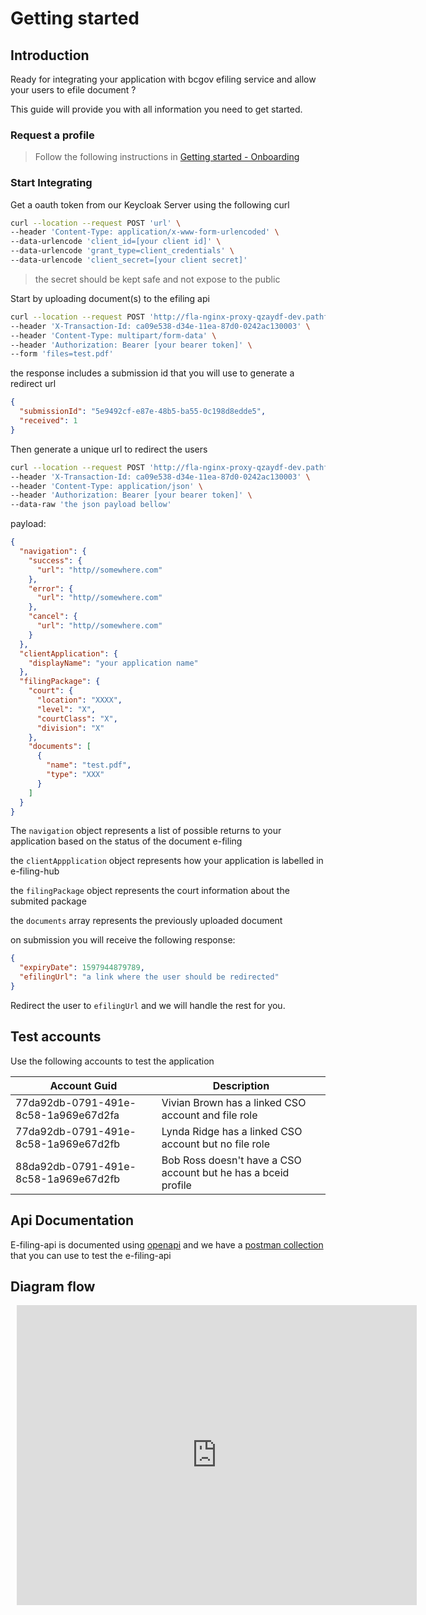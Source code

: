 # Getting started

## Introduction

Ready for integrating your application with bcgov efiling service and allow your users to efile document ?

This guide will provide you with all information you need to get started.

### Request a profile

> Follow the following instructions in [Getting started - Onboarding](onboarding.md)

### Start Integrating

Get a oauth token from our Keycloak Server using the following curl

```bash
curl --location --request POST 'url' \
--header 'Content-Type: application/x-www-form-urlencoded' \
--data-urlencode 'client_id=[your client id]' \
--data-urlencode 'grant_type=client_credentials' \
--data-urlencode 'client_secret=[your client secret]'
```

> the secret should be kept safe and not expose to the public

Start by uploading document(s) to the efiling api

```bash
curl --location --request POST 'http://fla-nginx-proxy-qzaydf-dev.pathfinder.gov.bc.ca/api/submission/documents' \
--header 'X-Transaction-Id: ca09e538-d34e-11ea-87d0-0242ac130003' \
--header 'Content-Type: multipart/form-data' \
--header 'Authorization: Bearer [your bearer token]' \
--form 'files=test.pdf'
```

the response includes a submission id that you will use to generate a redirect url

```json
{
  "submissionId": "5e9492cf-e87e-48b5-ba55-0c198d8edde5",
  "received": 1
}
```

Then generate a unique url to redirect the users

```bash
curl --location --request POST 'http://fla-nginx-proxy-qzaydf-dev.pathfinder.gov.bc.ca/api/submission/5e9492cf-e87e-48b5-ba55-0c198d8edde5/generateUrl' \
--header 'X-Transaction-Id: ca09e538-d34e-11ea-87d0-0242ac130003' \
--header 'Content-Type: application/json' \
--header 'Authorization: Bearer [your bearer token]' \
--data-raw 'the json payload bellow'
```

payload:

```json
{
  "navigation": {
    "success": {
      "url": "http//somewhere.com"
    },
    "error": {
      "url": "http//somewhere.com"
    },
    "cancel": {
      "url": "http//somewhere.com"
    }
  },
  "clientApplication": {
    "displayName": "your application name"
  },
  "filingPackage": {
    "court": {
      "location": "XXXX",
      "level": "X",
      "courtClass": "X",
      "division": "X"
    },
    "documents": [
      {
        "name": "test.pdf",
        "type": "XXX"
      }
    ]
  }
}
```

The `navigation` object represents a list of possible returns to your application based on the status of the document e-filing

the `clientAppplication` object represents how your application is labelled in e-filing-hub

the `filingPackage` object represents the court information about the submited package

the `documents` array represents the previously uploaded document

on submission you will receive the following response:

```json
{
  "expiryDate": 1597944879789,
  "efilingUrl": "a link where the user should be redirected"
}
```

Redirect the user to `efilingUrl` and we will handle the rest for you.

## Test accounts

Use the following accounts to test the application

| Account Guid                         | Description                                                    |
| ------------------------------------ | -------------------------------------------------------------- |
| 77da92db-0791-491e-8c58-1a969e67d2fa | Vivian Brown has a linked CSO account and file role            |
| 77da92db-0791-491e-8c58-1a969e67d2fb | Lynda Ridge has a linked CSO account but no file role          |
| 88da92db-0791-491e-8c58-1a969e67d2fb | Bob Ross doesn't have a CSO account but he has a bceid profile |

## Api Documentation

E-filing-api is documented using [openapi](http://editor.swagger.io/?url=https://raw.githubusercontent.com/bcgov/jag-file-submission/master/src/backend/efiling-api/jag-efiling-api.yaml) and we have a [postman collection](https://raw.githubusercontent.com/bcgov/jag-file-submission/master/src/backend/jag-efiling-api/src/test/jag-efiling-api.postman_collection.json) that you can use to test the e-filing-api

## Diagram flow

<div style="width: 640px; height: 480px; margin: 10px; position: relative;"><iframe allowfullscreen frameborder="0" style="width:640px; height:480px" src="https://app.lucidchart.com/documents/embeddedchart/fb8a218a-99b6-4285-a653-93a6271f6de8" id="wLo6x541WcTP"></iframe></div>
